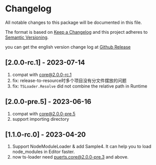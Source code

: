 # Changelog
All notable changes to this package will be documented in this file.

The format is based on [Keep a Changelog](http://keepachangelog.com/en/1.0.0/)
and this project adheres to [Semantic Versioning](http://semver.org/spec/v2.0.0.html).

you can get the english version change log at [Github Release](https://github.com/Tencent/puerts/releases)

## [2.0.0-rc.1] - 2023-07-14
1. compat with core@2.0.0-rc.1
2. fix: release-to-resource时多个项目没有分文件摆放的问题
2. fix: `TSLoader.Resolve` did not combine the relative path in Runtime

## [2.0.0-pre.5] - 2023-06-16
1. compat with core@2.0.0-pre.5
2. support importing directory

## [1.1.0-rc.0] - 2023-04-20
1. Support NodeModuleLoader & add Sample4. It can help you to load node_modules in Editor faster.
2. now ts-loader need puerts.core@2.0.0-pre.3 and above.